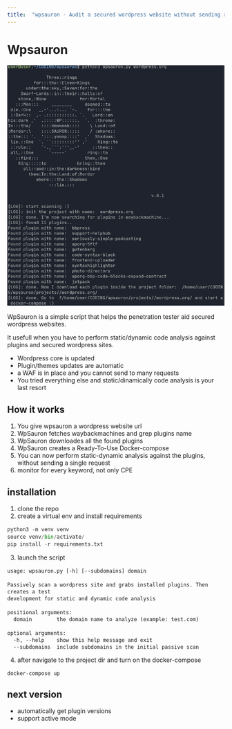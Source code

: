 ```yaml
---
title:  "wpsauron - Audit a secured wordpress website without sending requests to it"
---
```

# Wpsauron


![wpsauron](/assets/images/2022-05-15-17-56-39.png)

WpSauron is a simple script that helps the penetration tester aid secured wordpress websites. 

It usefull when you have to perform static/dynamic code analysis against plugins and secured wordpress sites. 



* Wordpress core is updated 
* Plugin/themes updates are automatic 
* a WAF is in place and you cannot send to many requests
* You tried everything else and static/dinamically code analysis is your last resort 



## How it works

1. You give wpsauron a wordpress website url 
2. WpSauron fetches waybackmachines and grep plugins name 
3. WpSauron downloades all the found plugins 
4. WpSauron creates a Ready-To-Use Docker-compose
5. You can now perform static-dynamic analysis against the plugins, without sending a single request  
6. monitor for every keyword, not only CPE

## installation

1. clone the repo
2. create a virtual env and install requirements

```python
python3 -m venv venv
source venv/bin/activate/
pip install -r requirements.txt
```

3. launch the script

```
usage: wpsauron.py [-h] [--subdomains] domain

Passively scan a wordpress site and grabs installed plugins. Then creates a test
development for static and dynamic code analysis

positional arguments:
  domain        the domain name to analyze (example: test.com)

optional arguments:
  -h, --help    show this help message and exit
  --subdomains  include subdomains in the initial passive scan

```

4. after navigate to the project dir and turn on the docker-compose

```
docker-compose up
```



## next version

* automatically get plugin versions
* support active mode 


